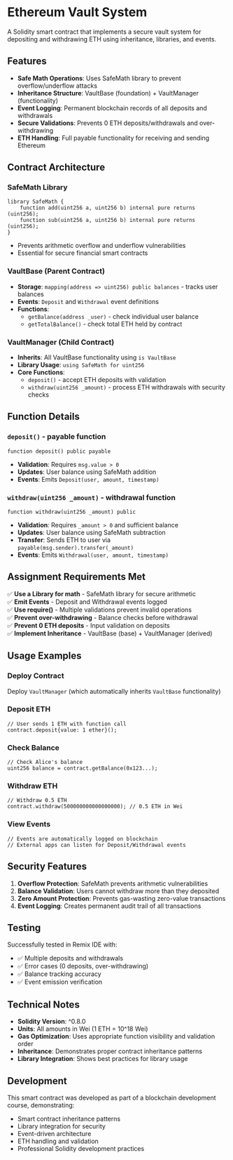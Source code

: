 # Ethereum Vault System

A Solidity smart contract that implements a secure vault system for depositing and withdrawing ETH using inheritance, libraries, and events.

## Features

- **Safe Math Operations**: Uses SafeMath library to prevent overflow/underflow attacks
- **Inheritance Structure**: VaultBase (foundation) + VaultManager (functionality)
- **Event Logging**: Permanent blockchain records of all deposits and withdrawals
- **Secure Validations**: Prevents 0 ETH deposits/withdrawals and over-withdrawing
- **ETH Handling**: Full payable functionality for receiving and sending Ethereum

## Contract Architecture

### SafeMath Library
```solidity
library SafeMath {
    function add(uint256 a, uint256 b) internal pure returns (uint256);
    function sub(uint256 a, uint256 b) internal pure returns (uint256);
}
```
- Prevents arithmetic overflow and underflow vulnerabilities
- Essential for secure financial smart contracts

### VaultBase (Parent Contract)
- **Storage**: `mapping(address => uint256) public balances` - tracks user balances
- **Events**: `Deposit` and `Withdrawal` event definitions
- **Functions**: 
  - `getBalance(address _user)` - check individual user balance
  - `getTotalBalance()` - check total ETH held by contract

### VaultManager (Child Contract)
- **Inherits**: All VaultBase functionality using `is VaultBase`
- **Library Usage**: `using SafeMath for uint256`
- **Core Functions**:
  - `deposit()` - accept ETH deposits with validation
  - `withdraw(uint256 _amount)` - process ETH withdrawals with security checks

## Function Details

### `deposit()` - payable function
```solidity
function deposit() public payable
```
- **Validation**: Requires `msg.value > 0`
- **Updates**: User balance using SafeMath addition
- **Events**: Emits `Deposit(user, amount, timestamp)`

### `withdraw(uint256 _amount)` - withdrawal function
```solidity
function withdraw(uint256 _amount) public
```
- **Validation**: Requires `_amount > 0` and sufficient balance
- **Updates**: User balance using SafeMath subtraction  
- **Transfer**: Sends ETH to user via `payable(msg.sender).transfer(_amount)`
- **Events**: Emits `Withdrawal(user, amount, timestamp)`

## Assignment Requirements Met

✅ **Use a Library for math** - SafeMath library for secure arithmetic  
✅ **Emit Events** - Deposit and Withdrawal events logged  
✅ **Use require()** - Multiple validations prevent invalid operations  
✅ **Prevent over-withdrawing** - Balance checks before withdrawal  
✅ **Prevent 0 ETH deposits** - Input validation on deposits  
✅ **Implement Inheritance** - VaultBase (base) + VaultManager (derived)  

## Usage Examples

### Deploy Contract
Deploy `VaultManager` (which automatically inherits `VaultBase` functionality)

### Deposit ETH
```solidity
// User sends 1 ETH with function call
contract.deposit{value: 1 ether}();
```

### Check Balance
```solidity
// Check Alice's balance
uint256 balance = contract.getBalance(0x123...);
```

### Withdraw ETH  
```solidity
// Withdraw 0.5 ETH
contract.withdraw(500000000000000000); // 0.5 ETH in Wei
```

### View Events
```solidity
// Events are automatically logged on blockchain
// External apps can listen for Deposit/Withdrawal events
```

## Security Features

1. **Overflow Protection**: SafeMath prevents arithmetic vulnerabilities
2. **Balance Validation**: Users cannot withdraw more than they deposited
3. **Zero Amount Protection**: Prevents gas-wasting zero-value transactions
4. **Event Logging**: Creates permanent audit trail of all transactions

## Testing

Successfully tested in Remix IDE with:
- ✅ Multiple deposits and withdrawals
- ✅ Error cases (0 deposits, over-withdrawing)
- ✅ Balance tracking accuracy
- ✅ Event emission verification

## Technical Notes

- **Solidity Version**: ^0.8.0
- **Units**: All amounts in Wei (1 ETH = 10^18 Wei)
- **Gas Optimization**: Uses appropriate function visibility and validation order
- **Inheritance**: Demonstrates proper contract inheritance patterns
- **Library Integration**: Shows best practices for library usage

## Development

This smart contract was developed as part of a blockchain development course, demonstrating:
- Smart contract inheritance patterns
- Library integration for security
- Event-driven architecture
- ETH handling and validation
- Professional Solidity development practices